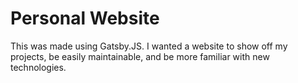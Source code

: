 # Personal Website
This was made using Gatsby.JS. I wanted a website to show off my projects, be easily maintainable, and be more familiar with new technologies.

